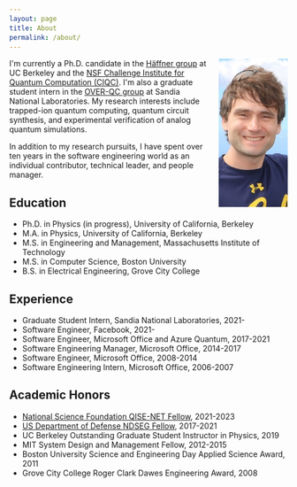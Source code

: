 ```yaml
---
layout: page
title: About
permalink: /about/
---
```

<img src="/images/portrait.jpg" style="float: right; padding: 0px 0px 20px 20px" width="125" alt="Photo of Ryan Shaffer" />

I'm currently a Ph.D. candidate in the [Häffner group](https://ions.berkeley.edu)
at UC Berkeley and the
[NSF Challenge Institute for Quantum Computation (CIQC)](https://ciqc.berkeley.edu).
I'm also a graduate student intern in the [OVER-QC group](https://overqc.sandia.gov/)
at Sandia National Laboratories.
My research interests include trapped-ion quantum computing, quantum circuit synthesis,
and experimental verification of analog quantum simulations.

In addition to my research pursuits, I have spent over ten years in the software engineering
world as an individual contributor, technical leader, and people manager.

## Education

- Ph.D. in Physics (in progress), University of California, Berkeley
- M.A. in Physics, University of California, Berkeley
- M.S. in Engineering and Management, Massachusetts Institute of Technology
- M.S. in Computer Science, Boston University
- B.S. in Electrical Engineering, Grove City College

## Experience

- Graduate Student Intern, Sandia National Laboratories, 2021-
- Software Engineer, Facebook, 2021-
- Software Engineer, Microsoft Office and Azure Quantum, 2017-2021
- Software Engineering Manager, Microsoft Office, 2014-2017
- Software Engineer, Microsoft Office, 2008-2014
- Software Engineering Intern, Microsoft Office, 2006-2007

## Academic Honors

- [National Science Foundation QISE-NET Fellow](https://qisenet.uchicago.edu/), 2021-2023
- [US Department of Defense NDSEG Fellow](https://ndseg.org/), 2017-2021
- UC Berkeley Outstanding Graduate Student Instructor in Physics, 2019
- MIT System Design and Management Fellow, 2012-2015
- Boston University Science and Engineering Day Applied Science Award, 2011
- Grove City College Roger Clark Dawes Engineering Award, 2008
